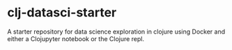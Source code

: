 clj-datasci-starter
=======================

A starter repository for data science exploration in clojure using Docker and either a Clojupyter notebook or the Clojure repl.
